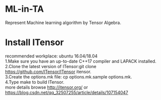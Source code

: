 # ML-in-TA
Represent Machine learning algorithm  by Tensor Algebra.

# Install ITensor
  recommended workplace: ubuntu 16.04/18.04  
  1.Make sure you have an up-to-date C++17 compiler and LAPACK installed.  
  2.Clone the latest version of ITensor:git clone https://github.com/ITensor/ITensor itensor.  
  3.Create the options.mk file: cp options.mk.sample options.mk.   
  4.Type make to build ITensor.  
  more details browse http://itensor.org/ or https://blog.csdn.net/qq_32507255/article/details/107154047
